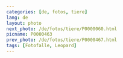 ```yaml
---
categories: [de, fotos, tiere]
lang: de
layout: photo
next_photo: /de/fotos/tiere/P0000060.html
picname: P0000463
prev_photo: /de/fotos/tiere/P0000467.html
tags: [Fotofalle, Leopard]
---
```


